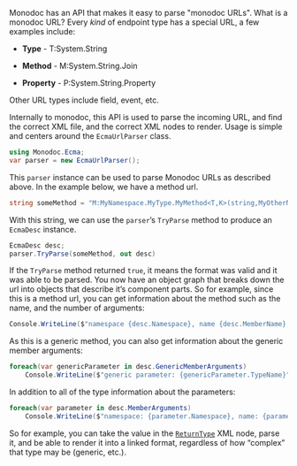 
Monodoc has an API that makes it easy to parse "monodoc URLs". What is a monodoc URL? Every *kind* of endpoint type has a special URL, a few examples include:

* **Type** - T:System.String

* **Method** - M:System.String.Join

* **Property** - P:System.String.Property

Other URL types include field, event, etc.

Internally to monodoc, this API is used to parse the incoming URL, and find the correct XML file, and the correct XML nodes to render. Usage is simple and centers around the `EcmaUrlParser` class.

```csharp
using Monodoc.Ecma;
var parser = new EcmaUrlParser();
```

This `parser` instance can be used to parse Monodoc URLs as described above. In the example below, we have a method url.

```csharp
string someMethod = "M:MyNamespace.MyType.MyMethod<T,K>(string,MyOtherNamespace.OtherType)"
```

With this string, we can use the `parser`’s `TryParse` method to produce an `EcmaDesc` instance.

```csharp
EcmaDesc desc;
parser.TryParse(someMethod, out desc)
```

If the `TryParse` method returned `true`, it means the format was valid and it was able to be parsed. You now have an object graph that breaks down the url into objects that describe it’s component parts. So for example, since this is a method url, you can get information about the  method such as the name, and the number of arguments:

```csharp
Console.WriteLine($"namespace {desc.Namespace}, name {desc.MemberName}, number of arguments {desc.MemberArgumentsCount}");
```

As this is a generic method, you can also get information about the generic member arguments:

```csharp
foreach(var genericParameter in desc.GenericMemberArguments)
    Console.WriteLine($"generic parameter: {genericParameter.TypeName}");
```

In addition to all of the type information about the parameters:

```csharp
foreach(var parameter in desc.MemberArguments)
    Console.WriteLine($"namespace: {parameter.Namespace}, name: {parameter.TypeName}");
```

So for example, you can take the value in the [`ReturnType`](https://github.com/mono/mono/blob/master/mcs/class/corlib/Documentation/en/System.IO/BufferedStream.xml#L100) XML node, parse it, and be able to render it into a linked format, regardless of how “complex” that type may be (generic, etc.).